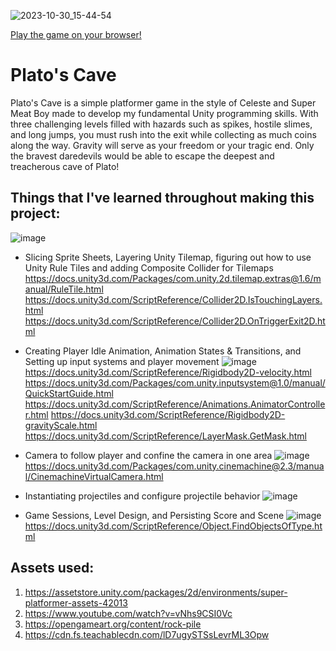 ![2023-10-30_15-44-54](https://github.com/rifkyzena/Cave-of-Plato/assets/55536824/f8248175-8e7c-4893-83c4-3efb9e545613)

[Play the game on your browser!](https://sharemygame.com/@RifkyZena66/plato-s-cave)

# Plato's Cave

Plato's Cave is a simple platformer game in the style of Celeste and Super Meat Boy made to develop my fundamental Unity programming skills. With three challenging levels filled with hazards such as spikes, hostile slimes, and long jumps, you must rush into the exit while collecting as much coins along the way. Gravity will serve as your freedom or your tragic end. Only the bravest daredevils would be able to escape the deepest and treacherous cave of Plato!

## Things that I've learned throughout making this project:
![image](https://github.com/rifkyzena/Cave-of-Plato/assets/55536824/1407612e-c787-4a4b-892c-97b5719843a2)
- Slicing Sprite Sheets, Layering Unity Tilemap, figuring out how to use Unity Rule Tiles and adding Composite Collider for Tilemaps
https://docs.unity3d.com/Packages/com.unity.2d.tilemap.extras@1.6/manual/RuleTile.html
https://docs.unity3d.com/ScriptReference/Collider2D.IsTouchingLayers.html
https://docs.unity3d.com/ScriptReference/Collider2D.OnTriggerExit2D.html

- Creating Player Idle Animation, Animation States & Transitions, and Setting up input systems and player movement
![image](https://github.com/rifkyzena/Cave-of-Plato/assets/55536824/30cf612e-0510-4dd0-bb55-9827cd236dfb)
https://docs.unity3d.com/ScriptReference/Rigidbody2D-velocity.html
https://docs.unity3d.com/Packages/com.unity.inputsystem@1.0/manual/QuickStartGuide.html
https://docs.unity3d.com/ScriptReference/Animations.AnimatorController.html
https://docs.unity3d.com/ScriptReference/Rigidbody2D-gravityScale.html
https://docs.unity3d.com/ScriptReference/LayerMask.GetMask.html

- Camera to follow player and confine the camera in one area
![image](https://github.com/rifkyzena/Cave-of-Plato/assets/55536824/ccd7fdfa-6f5d-4989-b3a1-c211a0569473)
https://docs.unity3d.com/Packages/com.unity.cinemachine@2.3/manual/CinemachineVirtualCamera.html

- Instantiating projectiles and configure projectile behavior
![image](https://github.com/rifkyzena/Cave-of-Plato/assets/55536824/5ca82a0f-fd0a-4cbd-a7af-87d9c52e1b0b)

- Game Sessions, Level Design, and Persisting Score and Scene
![image](https://github.com/rifkyzena/Cave-of-Plato/assets/55536824/f52e613c-afe9-4851-be24-d1915f123f65)
https://docs.unity3d.com/ScriptReference/Object.FindObjectsOfType.html

## Assets used:
1. https://assetstore.unity.com/packages/2d/environments/super-platformer-assets-42013
2. https://www.youtube.com/watch?v=vNhs9CSI0Vc
3. https://opengameart.org/content/rock-pile
4. https://cdn.fs.teachablecdn.com/lD7ugySTSsLevrML3Opw
